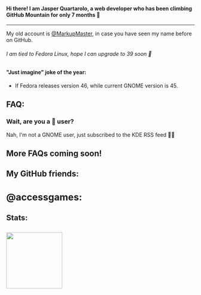 #### Hi there! I am Jasper Quartarolo, a web developer who has been climbing GitHub Mountain for only 7 months 🌛

_______________________________________________________________________________________________________________________________________________________________________

My old account is [@MarkupMaster](https://github.com/MarkupMaster), in case you have seen my name before on GitHub.

###### I am tied to Fedora Linux, hope I can upgrade to 39 soon 🤞

#### "Just imagine" joke of the year:

- If Fedora releases version 46, while current GNOME version is 45.

## FAQ:

### Wait, are you a 👣 user?

Nah, I'm not a GNOME user, just subscribed to the KDE RSS feed 🧑‍🍼

<h2>More FAQs coming soon!</h2>

## My GitHub friends:

<h2 style="font-size:25px;">@accessgames:</h2>

<h4 style="font-size:20px;">Stats:</h4>

<a href="https://github.com/accessgames">
  <img src="https://github-readme-stats-rouge-xi-76.vercel.app/api/top-langs/?username=accessgames&theme=dark&layout=compact" height="150px">
</a>
